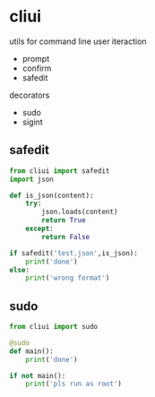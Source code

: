 # cliui

utils for command line user iteraction

* prompt
* confirm
* safedit

decorators

* sudo
* sigint

## safedit

```py
from cliui import safedit
import json

def is_json(content):
	try:
		json.loads(content)
		return True
	except:
		return False

if safedit('test.json',is_json):
	print('done')
else:
	print('wrong format')
```

## sudo

```py
from cliui import sudo

@sudo
def main():
	print('done')

if not main():
	print('pls run as root')
```
